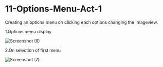 # 11-Options-Menu-Act-1
Creating an options menu on clicking each options changing the imageview.

1.Options menu display

![Screenshot (6)](https://user-images.githubusercontent.com/122344020/234180378-84c874fa-9b20-4625-a5dd-354298348c62.png)

2.On selection of first menu

![Screenshot (7)](https://user-images.githubusercontent.com/122344020/234180443-9754a20e-7dd7-409e-82eb-ca03ac2caf6f.png)

